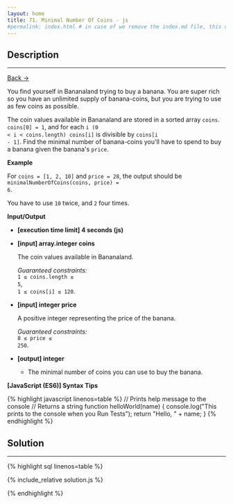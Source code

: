 ```yaml
---
layout: home
title: 71. Minimal Number Of Coins - js
#permalink: index.html # in case of we remove the index.md file, this doc will be the index page
---
```


<div class="row">
<div class="columnStmt" markdown="1">

## Description

---

[Back -> ](../README.md)

You find yourself in Bananaland trying to buy a banana. You are super rich so you have an unlimited supply of banana-coins, but you are trying to use as few coins as possible.

The coin values available in Bananaland are stored in a sorted array <code>coins</code>. <code>coins[0] = 1</code>, and for each <code>i (0 < i < coins.length) coins[i]</code> is divisible by <code>coins[i - 1]</code>. Find the minimal number of banana-coins you'll have to spend to buy a banana given the banana's <code>price</code>.

**Example**

For <code>coins = [1, 2, 10]</code> and <code>price = 28</code>, the output should be
<code>minimalNumberOfCoins(coins, price) = 6</code>.

You have to use <code>10</code> twice, and <code>2</code> four times.

**Input/Output**

- **[execution time limit] 4 seconds (js)**

- **[input] array.integer coins**

  The coin values available in Bananaland.<br>

  _Guaranteed constraints:_<br>
  <code>1 ≤ coins.length ≤ 5</code>,<br> <code>1 ≤ coins[i] ≤ 120</code>.

- **[input] integer price**

  A positive integer representing the price of the banana.<br>

  _Guaranteed constraints:_<br>
  <code>8 ≤ price ≤ 250</code>.

- **[output] integer**
  - The minimal number of coins you can use to buy the banana.

**[JavaScript (ES6)] Syntax Tips**

{% highlight javascript linenos=table %}
// Prints help message to the console
// Returns a string
function helloWorld(name) {
console.log("This prints to the console when you Run Tests");
return "Hello, " + name;
}
{% endhighlight %}

</div>
<div class="columnSol" markdown="1">

## Solution

---

{% highlight sql linenos=table %}

{% include_relative solution.js %}

{% endhighlight %}

</div>
</div>
